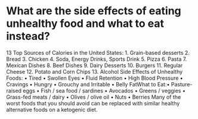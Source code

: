 # What are the side effects of eating unhealthy food and what to eat instead?

13 Top Sources of Calories in the United States: 1. Grain-based desserts 2. Bread 3. Chicken 4. Soda, Energy Drinks, Sports Drink 5. Pizza 6. Pasta 7. Mexican Dishes 8. Beef Dishes 9. Dairy Desserts 10. Burgers 11. Regular Cheese 12. Potato and Corn Chips 13. Alcohol Side Effects of Unhealthy Foods: • Tired • Swollen Eyes • Fluid Retention • High Blood Pressure • Cravings • Hungry • Grouchy and Irritable • Belly FatWhat to Eat:• Pasture-raised eggs • Fish / sea food / sardines • Avocados • Greens / veggies • Grass-fed meats / dairy • Olives / olive oil • Nuts • Berries Many of the worst foods that you should avoid can be replaced with similar healthy alternative foods on a ketogenic diet.